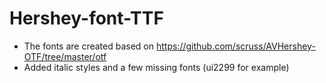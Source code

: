 # Hershey-font-TTF

- The fonts are created based on https://github.com/scruss/AVHershey-OTF/tree/master/otf
- Added italic styles and a few missing fonts (ui2299 for example)
